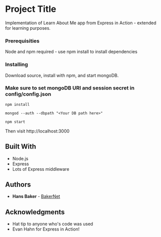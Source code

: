 # Project Title

Implementation of Learn About Me app from Express in Action - extended for learning purposes.

### Prerequisities

Node and npm required - use npm install to install dependencies


### Installing

Download source, install with npm, and start mongoDB.  

### Make sure to set mongoDB URI and session secret in config/config.json

```
npm install

mongod --auth --dbpath "<Your DB path here>"

npm start
```

Then visit http://localhost:3000

## Built With

* Node.js
* Express
* Lots of Express middleware

## Authors

* **Hans Baker** - [BakerNet](https://github.com/BakerNet)

## Acknowledgments

* Hat tip to anyone who's code was used
* Evan Hahn for Express in Action!
